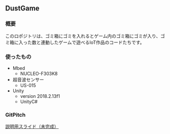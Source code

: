 ## DustGame

### 概要

このロポジトリは、ゴミ箱にゴミを入れるとゲーム内のゴミ箱にゴミが入り、ゴミ箱に入った数と連動したゲームで遊べるIoT作品のコードたちです。


### 使ったもの

- Mbed
  - NUCLEO-F303K8
- 超音波センサー
  - US-015
- Unity
  - version 2018.2.13f1
  - UnityC#


### GitPitch
[説明用スライド（未完成）](https://gitpitch.com/sukapenpen/DustGame)